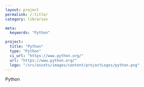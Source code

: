 ```yaml
---
layout: project
permalink: /:title/
category: libraries

meta:
  keywords: "Python"

project:
  title: "Python"
  type: "Python"
  ci_url: "https://www.python.org/"
  url: "https://www.python.org/"
  logo: "/src/assets/images/content/projectLogos/python.png"
---
```


<p>Python</p>
